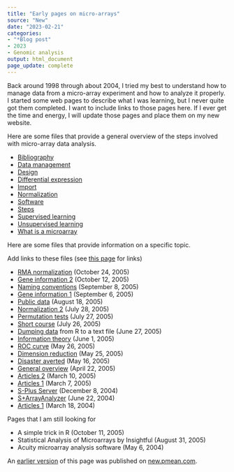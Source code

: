 ```yaml
---
title: "Early pages on micro-arrays"
source: "New"
date: "2023-02-21"
categories:
- "*Blog post"
- 2023
- Genomic analysis
output: html_document
page_update: complete
---
```


Back around 1998 through about 2004, I tried my best to understand how to manage data from a micro-array experiment and how to analyze it properly. I started some web pages to describe what I was learning, but I never quite got them completed. I want to include links to those pages here. If I ever get the time and energy, I will update those pages and place them on my new website.

<!---more--->

Here are some files that provide a general overview of the steps involved with micro-array data analysis.

+ [Bibliography][gen01]
+ [Data management][gen02]
+ [Design][gen03]
+ [Differential expression][gen04]
+ [Import][gen05]
+ [Normalization][gen06]
+ [Software][gen07]
+ [Steps][gen11]
+ [Supervised learning][gen08]
+ [Unsupervised learning][gen09]
+ [What is a microarray][gen10]

Here are some files that provide information on a specific topic.

Add links to these files (see [this page][gen11] for links)

+ [RMA normalization][gen12] (October 24, 2005)
+ [Gene information 2][gen13] (October 12, 2005)
+ [Naming conventions][gen14] (September 8, 2005)
+ [Gene information 1][gen15] (September 6, 2005)
+ [Public data][gen16] (August 18, 2005)
+ [Normalization 2][gen17] (July 28, 2005)
+ [Permutation tests][gen18] (July 27, 2005)
+ [Short course][gen19] (July 26, 2005)
+ [Dumping data][gen20] from R to a text file (June 27, 2005)
+ [Information theory][gen21] (June 1, 2005)
+ [ROC curve][gen22] (May 26, 2005)
+ [Dimension reduction][gen23] (May 25, 2005)
+ [Disaster averted][gen24] (May 16, 2005)
+ [General overview][gen25] (April 22, 2005)
+ [Articles 2][gen26] (March 10, 2005)
+ [Articles 1][gen27] (March 7, 2005)
+ [S-Plus Server][gen28] (December 8, 2004)
+ [S+ArrayAnalyzer][gen29] (June 22, 2004)
+ [Articles 1][gen30] (March 18, 2004)

Pages that I am still looking for

+ A simple trick in R (October 11, 2005)
+ Statistical Analysis of Microarrays by Insightful (August 31, 2005)
+ Acuity microarray analysis software (May 6, 2004)

[gen01]: http://www.pmean.com/99/arrayBibliography.htm
[gen02]: http://www.pmean.com/99/arrayDataManagement.htm
[gen03]: http://www.pmean.com/99/arrayDesign.htm
[gen04]: http://www.pmean.com/99/arrayDifferentialExpression.htm
[gen05]: http://www.pmean.com/99/arrayImport.htm
[gen06]: http://www.pmean.com/99/arrayNormalization.htm
[gen07]: http://www.pmean.com/99/arraySoftware.htm
[gen08]: http://www.pmean.com/99/arraySupervisedLearning.htm
[gen09]: http://www.pmean.com/99/arrayUnsupervisedLearning.htm
[gen10]: http://www.pmean.com/99/arrayWhatIs.htm
[gen11]: http://www.pmean.com/99/array.html
[gen12]: http://pmean.com/05/MicroarrayG.html
[gen13]: http://www.pmean.com/05/FindingGenesB.html
[gen14]: http://www.pmean.com/05/NamingGenes.html
[gen15]: http://www.pmean.com/05/FindingGenes.html
[gen16]: http://www.pmean.com/05/MicroArrayE.html
[gen17]: http://www.pmean.com/05/MicroArrayD.html
[gen18]: http://www.pmean.com/05/PermutationTests.html
[gen19]: http://www.pmean.com/05/GeneExpression.html
[gen20]: http://www.pmean.com/05/DumpingData.html
[gen21]: http://www.pmean.com/05/InformationTheoryA.html
[gen22]: http://www.pmean.com/05/ROCcurve.html
[gen23]: http://www.pmean.com/05/DimensionReduction.html
[gen24]: http://www.pmean.com/05/DisasterAverted.html
[gen25]: http://www.pmean.com/05/MicroarrayC.html
[gen26]: http://www.pmean.com/05/MicroArrayB.html
[gen27]: http://www.pmean.com/05/MicroArrayA.html
[gen28]: http://www.pmean.com/04/SurromedDecisionSite.html
[gen29]: http://www.pmean.com/04/ArrayAnalyzer.html
[gen30]: http://www.pmean.com/04/microarray.html

An [earlier version][sim2] of this page was published on [new.pmean.com][sim1].

[sim1]: http://new.pmean.com
[sim2]: http://new.pmean.com/early-micro-array-pages/
